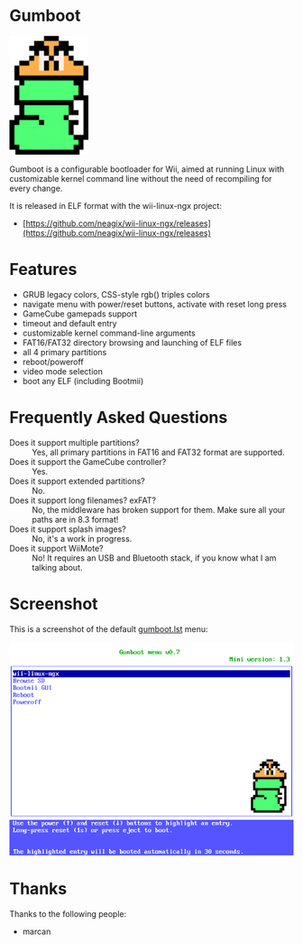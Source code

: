 # Gumboot

<a href="https://neagix.github.io/wii-linux-ngx/"><img alt="Gumboot" src="gumboot-logo.png" width="140" title="gumboot" /></a>

Gumboot is a configurable bootloader for Wii, aimed at running Linux with customizable kernel command line without the need of recompiling for every change.

It is released in ELF format with the wii-linux-ngx project:

* [https://github.com/neagix/wii-linux-ngx/releases](https://github.com/neagix/wii-linux-ngx/releases)

# Features

* GRUB legacy colors, CSS-style rgb() triples colors
* navigate menu with power/reset buttons, activate with reset long press
* GameCube gamepads support
* timeout and default entry
* customizable kernel command-line arguments
* FAT16/FAT32 directory browsing and launching of ELF files
* all 4 primary partitions
* reboot/poweroff
* video mode selection
* boot any ELF (including Bootmii)

# Frequently Asked Questions

<dl>
<dt>Does it support multiple partitions?</dt>
<dd>Yes, all primary partitions in FAT16 and FAT32 format are supported.</dd>
<dt>Does it support the GameCube controller?</dt>
<dd>Yes.</dd>
<dt>Does it support extended partitions?</dt>
<dd>No.</dd>
<dt>Does it support long filenames? exFAT?</dt>
<dd>No, the middleware has broken support for them. Make sure all your paths are in 8.3 format!</dd>
<dt>Does it support splash images?</dt>
<dd>No, it's a work in progress.</dd>
<dt>Does it support WiiMote?</dt>
<dd>No! It requires an USB and Bluetooth stack, if you know what I am talking about.</dd>
</dl>

# Screenshot

This is a screenshot of the default [gumboot.lst](https://github.com/neagix/wii-linux-ngx/blob/master/gumboot.lst) menu:

<img alt="Gumboot default menu" src="gumboot-default-menu.png" title="Gumboot default menu" />

# Thanks

Thanks to the following people:
* marcan
